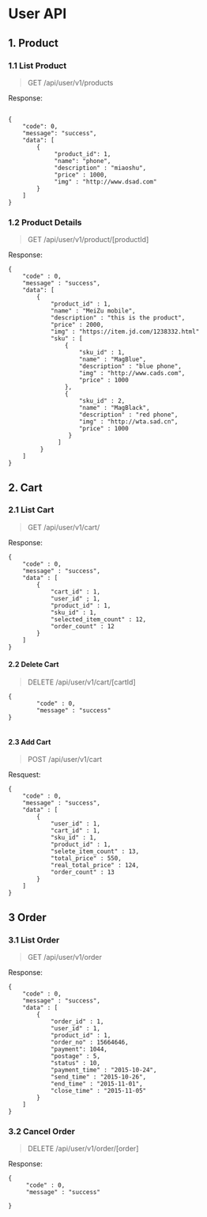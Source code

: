 # User API
## 1. Product
### 1.1 List Product

> GET /api/user/v1/products

Response:
```

{
    "code": 0,
    "message": "success",
    "data": [
        {
             "product_id": 1,
             "name": "phone",
             "description" : "miaoshu",
             "price" : 1000,
             "img" : "http://www.dsad.com"
        }
    ]
}

```

### 1.2 Product Details

> GET /api/user/v1/product/[productId]

Response:
```
{
    "code" : 0,
    "message" : "success",
    "data": [
        {
            "product_id" : 1,
            "name" : "MeiZu mobile",
            "description" : "this is the product",
            "price" : 2000,
            "img" : "https://item.jd.com/1238332.html"
            "sku" : [
                {
                    "sku_id" : 1,
                    "name" : "MagBlue",
                    "description" : "blue phone",
                    "img" : "http://www.cads.com",
                    "price" : 1000 
                },
                {
                    "sku_id" : 2,
                    "name" : "MagBlack",
                    "description" : "red phone",
                    "img" : "http://wta.sad.cn",
                    "price" : 1000  
                 }
              ]
         } 
    ]
}
```

## 2. Cart

### 2.1 List Cart

> GET /api/user/v1/cart/

Response:
```
{
    "code" : 0,
    "message" : "success",
    "data" : [
        {
            "cart_id" : 1,
            "user_id" ; 1,
            "product_id" : 1,
            "sku_id" : 1,
            "selected_item_count" : 12,
            "order_count" : 12
        }    
    ]
}

```

#### 2.2 Delete Cart

> DELETE /api/user/v1/cart/[cartId]

```
{
        "code" : 0,
        "message" : "success"
}
         

```

#### 2.3 Add Cart

> POST /api/user/v1/cart

Resquest:
```
{
    "code" : 0,
    "message" : "success",
    "data" : [
        {
            "user_id" : 1,
            "cart_id" : 1,
            "sku_id" : 1,
            "product_id" : 1,
            "selete_item_count" : 13,
            "total_price" : 550,
            "real_total_price" : 124,
            "order_count" : 13
        }
    ]
}

```



## 3 Order
### 3.1 List Order

> GET /api/user/v1/order

Response:
```
{
    "code" : 0,
    "message" : "success",
    "data" : [
        {
            "order_id" : 1,
            "user_id" : 1,
            "product_id" : 1,
            "order_no" : 15664646,
            "payment": 1044,
            "postage" : 5,
            "status" : 10,
            "payment_time" : "2015-10-24",
            "send_time" : "2015-10-26",
            "end_time" : "2015-11-01",
            "close_time" : "2015-11-05"
        }
    ]
}

```



### 3.2 Cancel Order

> DELETE /api/user/v1/order/[order]

Response: 
```  
{
     "code" : 0,
     "message" : "success"    
    
}


```


